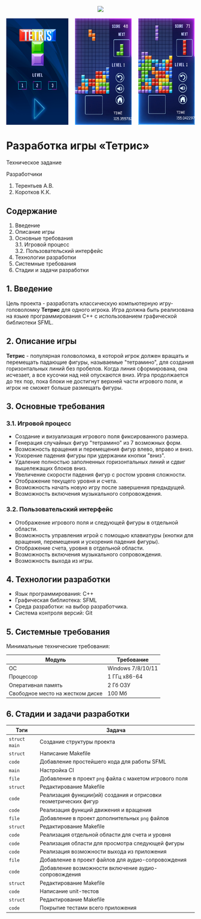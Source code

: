 <p align="center">
  <img src="https://i.ibb.co/4R6bJ4p/icon1.png">
</p>
  <p align="center">
  <div style="display: flex; justify-content: space-between;">
    <img src="resources/imgr/1.png" width="33%">
    <img src="resources/imgr/2.png" width="30%">
    <img src="resources/imgr/3.png" width="30%">
  </div>
  
# Разработка игры «Тетрис»
Техническое задание

Разработчики
1. Терентьев А.В.
2. Коротков К.К.

## Содержание

1. Введение
2. Описание игры
3. Основные требования\
    3.1. Игровой процесс\
    3.2. Пользовательский интерфейс
4. Технологии разработки
5. Системные требования
6. Стадии и задачи разработки

## 1. Введение

Цель проекта - разработать классическую компьютерную игру-головоломку **Тетрис** для одного игрока. Игра должна быть реализована на языке программирования С++ с использованием графической библиотеки SFML.

## 2. Описание игры

**Тетрис** - популярная головоломка, в которой игрок должен вращать и перемещать падающие фигуры, называемые "тетрамино", для создания горизонтальных линий без пробелов. Когда линия сформирована, она исчезает, а все кусочки над ней опускаются вниз. Игра продолжается до тех пор, пока блоки не достигнут верхней части игрового поля, и игрок не сможет больше размещать фигуры.

## 3. Основные требования

### 3.1. Игровой процесс

- Создание и визуализация игрового поля фиксированного размера.
- Генерация случайных фигур "тетрамино" из 7 возможных форм.
- Возможность вращения и перемещения фигур влево, вправо и вниз.
- Ускорение падения фигуры при удержании кнопки "вниз".
- Удаление полностью заполненных горизонтальных линий и сдвиг вышележащих блоков вниз.
- Увеличение скорости падения фигур с ростом уровня сложности.
- Отображение текущего уровня и счета.
- Возможность начать новую игру после завершения предыдущей.
- Возможность включения музыкального сопровождения.

### 3.2. Пользовательский интерфейс

- Отображение игрового поля и следующей фигуры в отдельной области.
- Возможность управления игрой с помощью клавиатуры (кнопки для вращения, перемещения и ускорения падения фигуры).
- Отображение счета, уровня в отдельной области.
- Возможность включения музыкального сопровождения.
- Возможность выхода из игры.

## 4. Технологии разработки

- Язык программирования: C++
- Графическая библиотека: SFML
- Среда разработки: на выбор разработчика.
- Система контроля версий: Git

## 5. Системные требования

Минимальные технические требования:

| Модуль                           | Требование        |
| -------------------------------- | ----------------- |
| ОС                               | Windows 7/8/10/11 |
| Процессор                        | 1 ГГц x86-64      |
| Оперативная память               | 2 Гб ОЗУ          |
| Свободное место на жестком диске | 100 Мб            |

## 6. Стадии и задачи разработки

| Тэги              | Задача                                                           |                              
|-------------------|------------------------------------------------------------------|
|`struct` `main`    | Создание структуры проекта                                       |                                 
|`struct`           | Написание Makefile                                               |                                
|`code`             | Добавление простейшего кода для работы SFML                      |                                
|`main`             | Настройка CI                                                     | 
|`file`             | Добавление в проект `png` файла с макетом игрового поля          |     
|`struct`           | Редактирование Makefile                                          |                       
|`code`             | Реализация функции(ий) создания и отрисовки геометрических фигур |
|`code`             | Реализация функций движения и вращения                           |
|`file`             | Добавление в проект дополнительных `png` файлов                  |     
|`struct`           | Редактирование Makefile                                          |  
|`code`             | Реализация отдельной области для счета и уровня                  | 
|`code`             | Реализация области для просмотра следующей фигуры                | 
|`code`             | Реализация возможности выхода из приложения                      |
|`file`             | Добавление в проект файлов для аудио-сопровождения               | 
|`code`             | Добавление возможности включение аудио-сопровождения             |
|`struct`           | Редактирование Makefile                                          |    
|`code`             | Написание unit-тестов                                            |
|`struct`           | Редактирование Makefile                                          | 
|`code`             | Покрытие тестами всего приложения                                |                                                                  

